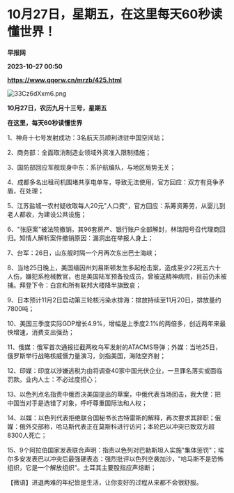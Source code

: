 # 10月27日，星期五，在这里每天60秒读懂世界！
**早报网**

**2023-10-27 00:50**

**https://www.qqorw.cn/mrzb/425.html**

![33Cz6dXxm6.png](https://www.qqorw.cn/static/upload/2023/10/27/45138450.png "45138450.png")

**10月27日，农历九月十三号，星期五**

  

**在这里，每天60秒读懂世界**

1、神舟十七号发射成功：3名航天员顺利进驻中国空间站；

2、商务部：全面取消制造业领域外资准入限制措施；

3、国防部回应军舰现身中东：系护航编队，与地区局势无关；

4、成都多名出租司机围堵共享电单车，导致无法使用，官方回应：双方有竞争矛盾，在处理；

5、江苏盐城一农村疑收取每人20元"人口费"，官方回应：系筹资筹劳，从婴儿到老人都收，为建设公共设施；

6、"张庭案"被法院撤销，其96套房产、银行账户全部解封，林瑞阳号召代理商回归。知情人解析案件撤销原因：漏洞出在举报人身上；

7、台军：26日，山东舰时隔一个月再次东出巴士海峡；

8、当地25日晚上，美国缅因州刘易斯顿发生多起枪击案，造成至少22死五六十人伤，嫌犯系枪械教官，也是美国陆军预备役成员，曾被送精神病院，目前仍未被捕。拜登下令：白宫和所有联邦大楼降半旗致哀；

9、日本预计11月2日启动第三轮核污染水排海：排放持续至11月20日，排放量约7800吨；

10、美国三季度实际GDP增长4.9%，增幅是上季度2.1%的两倍多，创近两年来最快增速，消费支出强劲；

11、俄媒：俄军首次通报拦截两枚乌军发射的ATACMS导弹；外媒：当地25日，俄罗斯举行战略核威慑力量演习，剑指美国，海陆空齐射；

12、印媒：印度以涉嫌逃税为由将调查40家中国光伏企业，一旦罪名落实或面临罚款。业内人士：不必过度担心；

13、以色列点名指责中俄否决美国提出的草案，中俄代表当场回击，我大使：把中国当对手是选错了对象，呼吁尊重国际法和人权；

14、以媒：以色列代表拒绝联合国秘书长古特雷斯的解释，再次要求其辞职；俄媒：俄外交部称，哈马斯代表正在莫斯科进行访问；本轮巴以冲突已致双方超8300人死亡；

15、9个阿拉伯国家发表联合声明：指责以色列对巴勒斯坦人实施"集体惩罚"；埃尔多安发表巴以冲突后最强硬表态：强烈批评以色列空袭加沙，"哈马斯不是恐怖组织，它是一个解放组织"。土耳其主要股指应声熔断；

【微语】进退两难的年纪皆是生活，让你变好的过程从来都不会很舒服。